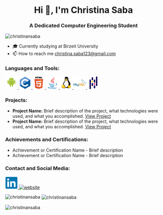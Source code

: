 <h1 align="center">Hi 👋, I'm Christina Saba</h1>
<h3 align="center">A Dedicated Computer Engineering Student</h3>

<p align="left"> 
  <img src="https://komarev.com/ghpvc/?username=christinansaba&label=Profile%20views&color=0e75b6&style=flat" alt="christinansaba" /> 
</p>
<ul>
  <li>🎓 Currently studying at Birzeit University</li>
  <li>📫 How to reach me <a href="mailto:christina.saba123@gmail.com">christina.saba123@gmail.com</a></li>
</ul>

<h3 align="left">Languages and Tools:</h3>
<p align="left"> 
  <a href="https://developer.android.com" target="_blank" rel="noreferrer"> 
    <img src="https://raw.githubusercontent.com/devicons/devicon/master/icons/android/android-original-wordmark.svg" alt="android" width="40" height="40"/> 
  </a> 
  <a href="https://www.cprogramming.com/" target="_blank" rel="noreferrer"> 
    <img src="https://raw.githubusercontent.com/devicons/devicon/master/icons/c/c-original.svg" alt="c" width="40" height="40"/> 
  </a> 
  <a href="https://www.w3.org/html/" target="_blank" rel="noreferrer"> 
    <img src="https://raw.githubusercontent.com/devicons/devicon/master/icons/html5/html5-original-wordmark.svg" alt="html5" width="40" height="40"/> 
  </a> 
  <a href="https://www.java.com" target="_blank" rel="noreferrer"> 
    <img src="https://raw.githubusercontent.com/devicons/devicon/master/icons/java/java-original.svg" alt="java" width="40" height="40"/> 
  </a> 
  <a href="https://www.linux.org/" target="_blank" rel="noreferrer"> 
    <img src="https://raw.githubusercontent.com/devicons/devicon/master/icons/linux/linux-original.svg" alt="linux" width="40" height="40"/> 
  </a> 
  <a href="https://www.mysql.com/" target="_blank" rel="noreferrer"> 
    <img src="https://raw.githubusercontent.com/devicons/devicon/master/icons/mysql/mysql-original-wordmark.svg" alt="mysql" width="40" height="40"/> 
  </a> 
  <a href="https://pandas.pydata.org/" target="_blank" rel="noreferrer"> 
    <img src="https://raw.githubusercontent.com/devicons/devicon/2ae2a900d2f041da66e950e4d48052658d850630/icons/pandas/pandas-original.svg" alt="pandas" width="40" height="40"/> 
  </a> 
</p>

<h3 align="left">Projects:</h3>
<ul>
  <li>
    <strong>Project Name:</strong> Brief description of the project, what technologies were used, and what you accomplished. 
    <a href="link_to_project">View Project</a>
  </li>
  <li>
    <strong>Project Name:</strong> Brief description of the project, what technologies were used, and what you accomplished.
    <a href="link_to_project">View Project</a>
  </li>
</ul>

<h3 align="left">Achievements and Certifications:</h3>
<ul>
  <li>Achievement or Certification Name - Brief description</li>
  <li>Achievement or Certification Name - Brief description</li>
</ul>

<h3 align="left">Contact and Social Media:</h3>
<p align="left">
  <a href="https://www.linkedin.com/in/your-linkedin-profile/" target="_blank" rel="noreferrer">
    <img src="https://raw.githubusercontent.com/devicons/devicon/master/icons/linkedin/linkedin-original.svg" alt="linkedin" width="40" height="40"/>
  </a>
  <a href="https://your-personal-website.com" target="_blank" rel="noreferrer">
    <img src="https://raw.githubusercontent.com/devicons/devicon/master/icons/web/web-original.svg" alt="website" width="40" height="40"/>
  </a>
</p>

<p><img align="left" src="https://github-readme-stats.vercel.app/api/top-langs?username=christinansaba&show_icons=true&locale=en&layout=compact" alt="christinansaba" /></p>

<p>&nbsp;<img align="center" src="https://github-readme-stats.vercel.app/api?username=christinansaba&show_icons=true&locale=en" alt="christinansaba" /></p>

<p><img align="center" src="https://github-readme-streak-stats.herokuapp.com/?user=christinansaba&" alt="christinansaba" /></p>
